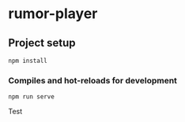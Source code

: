 # rumor-player

## Project setup
```
npm install
```

### Compiles and hot-reloads for development
```
npm run serve
```


Test